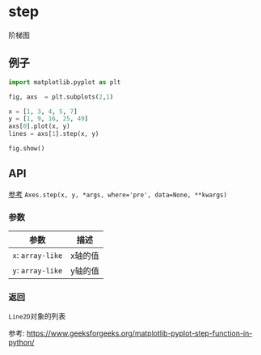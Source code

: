 # step

阶梯图

## 例子


```python
import matplotlib.pyplot as plt

fig, axs  = plt.subplots(2,1)

x = [1, 3, 4, 5, 7]
y = [1, 9, 16, 25, 49]
axs[0].plot(x, y)
lines = axs[1].step(x, y)

fig.show()
```
## API
[参考](https://matplotlib.org/stable/api/_as_gen/matplotlib.axes.Axes.step.html#matplotlib.axes.Axes.step)
`Axes.step(x, y, *args, where='pre', data=None, **kwargs)`

### 参数
参数|描述
--|--
`x`: `array-like`|x轴的值
`y`: `array-like`|y轴的值



### 返回
`Line2D`对象的列表


参考:
https://www.geeksforgeeks.org/matplotlib-pyplot-step-function-in-python/